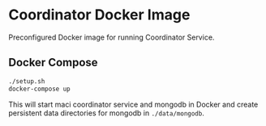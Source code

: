 # Coordinator Docker Image

Preconfigured Docker image for running Coordinator Service.

## Docker Compose

```sh
./setup.sh
docker-compose up
```

This will start maci coordinator service and mongodb in Docker and create persistent
data directories for mongodb in `./data/mongodb`.
